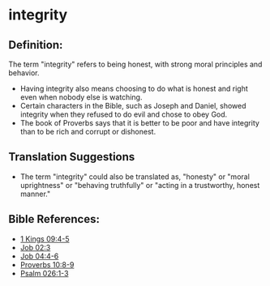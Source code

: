 # integrity #

## Definition: ##

The term "integrity" refers to being honest, with strong moral principles and behavior.

* Having integrity also means choosing to do what is honest and right even when nobody else is watching.
* Certain characters in the Bible, such as Joseph and Daniel, showed integrity when they refused to do evil and chose to obey God.
* The book of Proverbs says that it is better to be poor and have integrity than to be rich and corrupt or dishonest.

## Translation Suggestions ##

* The term "integrity" could also be translated as, "honesty" or "moral uprightness" or "behaving truthfully" or "acting in a trustworthy, honest manner."



## Bible References: ##

* [1 Kings 09:4-5](en/tn/1ki/help/09/04)
* [Job 02:3](en/tn/job/help/02/03)
* [Job 04:4-6](en/tn/job/help/04/04)
* [Proverbs 10:8-9](en/tn/pro/help/10/08)
* [Psalm 026:1-3](en/tn/psa/help/26/01)